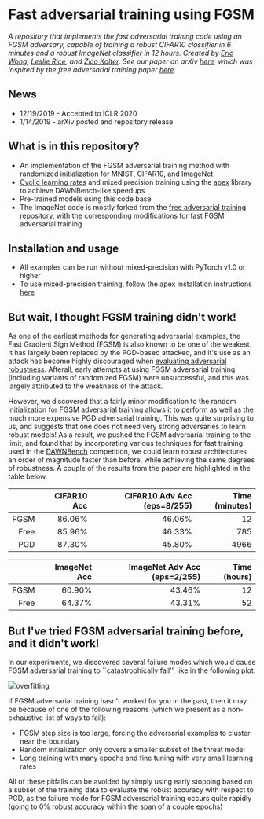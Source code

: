 # Fast adversarial training using FGSM

*A repository that implements the fast adversarial training code using an FGSM adversary, capable of training a robust CIFAR10 classifier in 6 minutes and a robust ImageNet classifier in 12 hours. Created by [Eric Wong](https://riceric22.github.io), [Leslie Rice](https://leslierice1.github.io/), and [Zico Kolter](http://zicokolter.com). See our paper on arXiv [here][paper], which was inspired by the free adversarial training paper [here][freepaper].*

[paper]: http://arxiv.org/abs/TODO
[freepaper]: https://arxiv.org/abs/1904.12843

## News
+ 12/19/2019 - Accepted to ICLR 2020
+ 1/14/2019 - arXiv posted and repository release

## What is in this repository? 
+ An implementation of the FGSM adversarial training method with randomized initialization for MNIST, CIFAR10, and ImageNet
+ [Cyclic learning rates](https://arxiv.org/abs/1506.01186) and mixed precision training using the [apex](https://nvidia.github.io/apex/) library to achieve DAWNBench-like speedups 
+ Pre-trained models using this code base
+ The ImageNet code is mostly forked from the [free adversarial training repository](https://github.com/mahyarnajibi/FreeAdversarialTraining), with the corresponding modifications for fast FGSM adversarial training

## Installation and usage
+ All examples can be run without mixed-precision with PyTorch v1.0 or higher
+ To use mixed-precision training, follow the apex installation instructions [here](https://github.com/NVIDIA/apex#quick-start)

## But wait, I thought FGSM training didn't work!
As one of the earliest methods for generating adversarial examples, the Fast Gradient Sign Method (FGSM) is also known to be one of the weakest. It has largely been replaced by the PGD-based attacked, and it's use as an attack has become highly discouraged when [evaluating adversarial robustness](https://arxiv.org/abs/1902.06705). Afterall, early attempts at using FGSM adversarial training (including variants of randomized FGSM) were unsuccessful, and this was largely attributed to the weakness of the attack. 

However, we discovered that a fairly minor modification to the random initialization for FGSM adversarial training allows it to perform as well as the much more expensive PGD adversarial training. This was quite surprising to us, and suggests that one does not need very strong adversaries to learn robust models! As a result, we pushed the FGSM adversarial training to the limit, and found that by incorporating various techniques for fast training used in the [DAWNBench](https://dawn.cs.stanford.edu/benchmark/) competition, we could learn robust architectures an order of magnitude faster than before, while achieving the same degrees of robustness. A couple of the results from the paper are highlighted in the table below. 

|          | CIFAR10 Acc | CIFAR10 Adv Acc (eps=8/255) | Time (minutes) | 
| --------:| -----------:|----------------------------:|---------------:| 
| FGSM     |      86.06% |                      46.06% |             12 |
| Free     |      85.96% |                      46.33% |            785 |
| PGD      |      87.30% |                      45.80% |           4966 |

|          | ImageNet Acc | ImageNet Adv Acc (eps=2/255) | Time (hours) | 
| --------:| ------------:|-----------------------------:|-------------:| 
| FGSM     |       60.90% |                       43.46% |           12 |
| Free     |       64.37% |                       43.31% |           52 |

## But I've tried FGSM adversarial training before, and it didn't work! 
In our experiments, we discovered several failure modes which would cause FGSM adversarial training to ``catastrophically fail'', like in the following plot. 

![overfitting](https://github.com/locuslab/fast_adversarial/blob/master/overfitting_error_curve.png)

If FGSM adversarial training hasn't worked for you in the past, then it may be because of one of the following reasons (which we present as a non-exhaustive list of ways to fail): 

+ FGSM step size is too large, forcing the adversarial examples to cluster near the boundary
+ Random initialization only covers a smaller subset of the threat model
+ Long training with many epochs and fine tuning with very small learning rates

All of these pitfalls can be avoided by simply using early stopping based on a subset of the training data to evaluate the robust accuracy with respect to PGD, as the failure mode for FGSM adversarial training occurs quite rapidly (going to 0% robust accuracy within the span of a couple epochs)